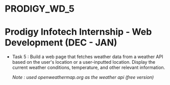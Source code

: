 # PRODIGY_WD_5
# Prodigy Infotech Internship - Web Development (DEC - JAN)

* Task 5 : Build a web page that fetches weather data from a weather API based on the user's location or a user-inputted location. Display the current weather conditions, temperature, and other relevant information.

  *Note : used openweathermap.org as the weather api (free version)*
